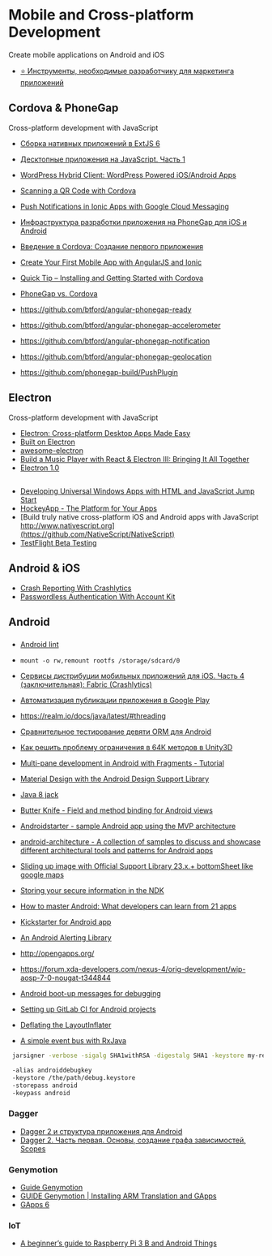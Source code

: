 # Mobile and Cross-platform Development
Create mobile applications on Android and iOS

 - [:star: Инструменты, необходимые разработчику для маркетинга приложений](https://habrahabr.ru/company/ackuna/blog/295648/)

## Cordova & PhoneGap
Cross-platform development with JavaScript

 - [Сборка нативных приложений в ExtJS 6](http://habrahabr.ru/post/270343/)
 - [Десктопные приложения на JavaScript. Часть 1](http://habrahabr.ru/post/272389/)
 - [WordPress Hybrid Client: WordPress Powered iOS/Android Apps](http://www.sitepoint.com/wordpress-hybrid-client-wordpress-powered-ios-android-apps/)
 - [Scanning a QR Code with Cordova](http://www.sitepoint.com/scanning-qr-code-cordova/)
 - [Push Notifications in Ionic Apps with Google Cloud Messaging](http://www.sitepoint.com/push-notifications-in-ionic-apps-with-google-cloud-messaging/)
 - [Инфраструктура разработки приложения на PhoneGap для iOS и Android](http://habrahabr.ru/company/arcadia/blog/257749/)
 - [Введение в Cordova: Создание первого приложения](http://habrahabr.ru/post/274763/)
 - [Create Your First Mobile App with AngularJS and Ionic](https://scotch.io/tutorials/create-your-first-mobile-app-with-angularjs-and-ionic)
 - [Quick Tip – Installing and Getting Started with Cordova](http://www.sitepoint.com/quick-tip-installing-and-getting-started-with-cordova/)

 - [PhoneGap vs. Cordova](http://habrahabr.ru/post/272873/)
 - https://github.com/btford/angular-phonegap-ready
 - https://github.com/btford/angular-phonegap-accelerometer
 - https://github.com/btford/angular-phonegap-notification
 - https://github.com/btford/angular-phonegap-geolocation
 - https://github.com/phonegap-build/PushPlugin

## Electron
Cross-platform development with JavaScript

- [Electron: Cross-platform Desktop Apps Made Easy](http://www.toptal.com/javascript/electron-cross-platform-desktop-apps-easy)   
- [Built on Electron](http://electron.atom.io/#built-on-electron)
- [awesome-electron](https://github.com/sindresorhus/awesome-electron)
- [Build a Music Player with React & Electron III: Bringing It All Together](https://scotch.io/tutorials/build-a-music-player-with-react-electron-iii-bringing-it-all-together)
- [Electron 1.0](http://electron.atom.io/blog/2016/05/11/electron-1-0)

##
- [Developing Universal Windows Apps with HTML and JavaScript Jump Start](https://www.microsoftvirtualacademy.com/en-US/training-courses/developing-universal-windows-apps-with-html-and-javascript-jump-start-8344)     
- [HockeyApp - The Platform for Your Apps](http://hockeyapp.net/features/)
- [Build truly native cross-platform iOS and Android apps with JavaScript http://www.nativescript.org](https://github.com/NativeScript/NativeScript)
- [TestFlight Beta Testing](https://developer.apple.com/testflight/)

## Android & iOS
- [Crash Reporting With Crashlytics](https://code.tutsplus.com/tutorials/crash-reporting-with-crashlytics--cms-27917)
- [Passwordless Authentication With Account Kit](https://code.tutsplus.com/tutorials/quick-tip-passwordless-authentication-with-account-kit--cms-28033)

## Android

###
- [Android lint](http://developer.android.com/intl/ru/tools/help/lint.html)
- `mount -o rw,remount rootfs /storage/sdcard/0`
- [Сервисы дистрибуции мобильных приложений для iOS. Часть 4 (заключительная): Fabric (Crashlytics)](https://habrahabr.ru/company/arcadia/blog/260019/)
- [Автоматизация публикации приложения в Google Play](https://habrahabr.ru/post/281557/)
- https://realm.io/docs/java/latest/#threading
- [Сравнительное тестирование девяти ORM для Android](https://habrahabr.ru/post/281226/)
- [Как решить проблему ограничения в 64К методов в Unity3D](https://habrahabr.ru/post/314416/)
- [Multi-pane development in Android with Fragments - Tutorial](http://www.vogella.com/tutorials/AndroidFragments/article.html)
- [Material Design with the Android Design Support Library](https://www.sitepoint.com/material-design-android-design-support-library/)
- [Java 8 jack](https://developer.android.com/guide/platform/j8-jack.html)
- [Butter Knife - Field and method binding for Android views](http://jakewharton.github.io/butterknife/)
- [Androidstarter - sample Android app using the MVP architecture](http://roroche.github.io/AndroidStarter/)
- [android-architecture - A collection of samples to discuss and showcase different architectural tools and patterns for Android apps](https://github.com/googlesamples/android-architecture)
- [Sliding up image with Official Support Library 23.x.+ bottomSheet like google maps](http://stackoverflow.com/questions/37335366/sliding-up-image-with-official-support-library-23-x-bottomsheet-like-google-ma)
- [Storing your secure information in the NDK](https://androidsecurity.info/2016/12/15/storing-your-secure-information-in-the-ndk/)
- [How to master Android: What developers can learn from 21 apps](https://techbeacon.com/how-master-android-what-developers-can-learn-21-apps)
- [Kickstarter for Android app](https://github.com/kickstarter/android-oss)
- [An Android Alerting Library](https://github.com/Tapadoo/Alerter)

 - http://opengapps.org/
 - https://forum.xda-developers.com/nexus-4/orig-development/wip-aosp-7-0-nougat-t344844
 - [Android boot-up messages for debugging](http://android.stackexchange.com/a/26126)
 - [Setting up GitLab CI for Android projects](https://about.gitlab.com/2016/11/30/setting-up-gitlab-ci-for-android-projects/)
 - [Deflating the LayoutInflater](https://blog.uncommon.is/deflating-the-layoutinflater-a16aa0c96415)
 - [A simple event bus with RxJava](https://medium.com/@seventyone/a-simple-event-bus-with-rxjava-46cc1858df23)

```bash
 jarsigner -verbose -sigalg SHA1withRSA -digestalg SHA1 -keystore my-release-key.keystore my_application.apk alias_name

 -alias androiddebugkey
 -keystore /the/path/debug.keystore
 -storepass android
 -keypass android
```

### Dagger
- [Dagger 2 и структура приложения для Android](https://habrahabr.ru/company/ncloudtech/blog/274025/)
- [Dagger 2. Часть первая. Основы, создание графа зависимостей, Scopes](https://habrahabr.ru/post/279125/)

### Genymotion
- [Guide Genymotion](http://forum.xda-developers.com/showthread.php?t=2333452)
- [GUIDE Genymotion | Installing ARM Translation and GApps](http://forum.xda-developers.com/showthread.php?t=2528952)
- [GApps 6](http://opengapps.org/?api=6.0&variant=nano)

### IoT
- [A beginner’s guide to Raspberry Pi 3 B and Android Things](http://www.andtuts.com/a-beginners-guide-to-raspberry-pi-3-b-and-android-things/)
